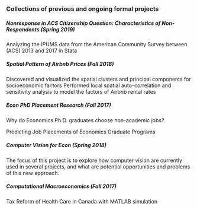 ### Collections of previous and ongoing formal projects  

##### Nonresponse in ACS Citizenship Question: Characteristics of Non-Respondents (Spring 2019)
Analyzing the IPUMS data from the American Community Survey between (ACS) 2013 and 2017 in Stata



##### Spatial Pattern of Airbnb Prices (Fall 2018)
Discovered and visualized the spatial clusters and principal components for socioeconomic factors
Performed local spatial auto-correlation and sensitivity analysis to model the factors of Airbnb rental rates


##### Econ PhD Placement Research	(Fall 2017)
Why do Economics Ph.D. graduates choose non-academic jobs?

Predicting Job Placements of Economics Graduate Programs

##### Computer Vision for Econ (Spring 2018)
The focus of this project is to explore how computer vision are currently used in several projects, and what are potential opportunities and problems of this new approach.

##### Computational Macroeconomics (Fall 2017)
Tax Reform of Health Care in Canada with MATLAB simulation
